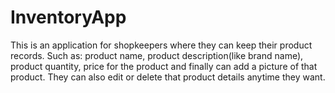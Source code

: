 # InventoryApp
This is an application for shopkeepers where they can keep their product records. Such as: product name, product description(like brand name), product quantity, price for the product and finally can add a picture of that product. They can also edit or delete that product details anytime they want.
